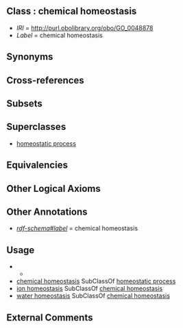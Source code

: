 
## Class : chemical homeostasis

 * *IRI* = http://purl.obolibrary.org/obo/GO_0048878
 * *Label* = chemical homeostasis

## Synonyms


## Cross-references


## Subsets


## Superclasses

 * [homeostatic process](../../GO/92/GO_0042592.md)

## Equivalencies


## Other Logical Axioms


## Other Annotations

 * *[rdf-schema#label](../../el/rdf-schema#label.md)* = chemical homeostasis

## Usage

 * -
 * [chemical homeostasis](../../GO/78/GO_0048878.md) SubClassOf [homeostatic process](../../GO/92/GO_0042592.md)
 * [ion homeostasis](../../GO/01/GO_0050801.md) SubClassOf [chemical homeostasis](../../GO/78/GO_0048878.md)
 * [water homeostasis](../../GO/04/GO_0030104.md) SubClassOf [chemical homeostasis](../../GO/78/GO_0048878.md)

## External Comments


